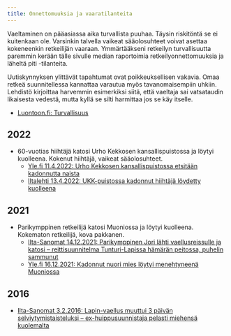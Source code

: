 ```yaml
---
title: Onnettomuuksia ja vaaratilanteita
---
```


Vaeltaminen on pääasiassa aika turvallista puuhaa.
Täysin riskitöntä se ei kuitenkaan ole.
Varsinkin talvella vaikeat sääolosuhteet voivat asettaa kokeneenkin retkeilijän vaaraan.
Ymmärtääkseni retkeilyn turvallisuutta paremmin kerään tälle sivulle median raportoimia retkeilyonnettomuuksia ja läheltä piti -tilanteita.

Uutiskynnyksen ylittävät tapahtumat ovat poikkeuksellisen vakavia.
Omaa retkeä suunnitellessa kannattaa varautua myös tavanomaisempiin uhkiin.
Lehdistö kirjoittaa harvemmin esimerkiksi siitä, että vaeltaja sai vatsataudin likaisesta vedestä, mutta kyllä se silti harmittaa jos se käy itselle.

- [Luontoon.fi: Turvallisuus](https://www.luontoon.fi/turvallisuus)

## 2022

- 60-vuotias hiihtäjä katosi Urho Kekkosen kansallispuistossa ja löytyi kuolleena. Kokenut hiihtäjä, vaikeat sääolosuhteet.
  - [Yle.fi 11.4.2022: Urho Kekkosen kansallispuistossa etsitään kadonnutta naista](https://yle.fi/uutiset/3-12043017/64-3-69267)
  - [Iltalehti 13.4.2022: UKK-puistossa kadonnut hiihtäjä löydetty kuolleena](https://www.iltalehti.fi/kotimaa/a/c16b62b5-ac8d-4f30-bfb6-09782517c0b0)

## 2021

- Parikymppinen retkeilijä katosi Muoniossa ja löytyi kuolleena. Kokematon retkeilijä, kova pakkanen.
  - [Ilta-Sanomat 14.12.2021: Parikymppinen Jori lähti vaellusreissulle ja katosi – reittisuunnitelma Tunturi-Lapissa hämärän peitossa, puhelin sammunut](https://www.is.fi/kotimaa/art-2000008475253.html)
  - [Yle.fi 16.12.2021: Kadonnut nuori mies löytyi menehtyneenä Muoniossa](https://yle.fi/uutiset/3-12235229)

## 2016

- [Ilta-Sanomat 3.2.2016: Lapin-vaellus muuttui 3 päivän selviytymistaisteluksi – ex-huippusuunnistaja pelasti miehensä kuolemalta](https://www.is.fi/kotimaa/art-2000001112069.html)
